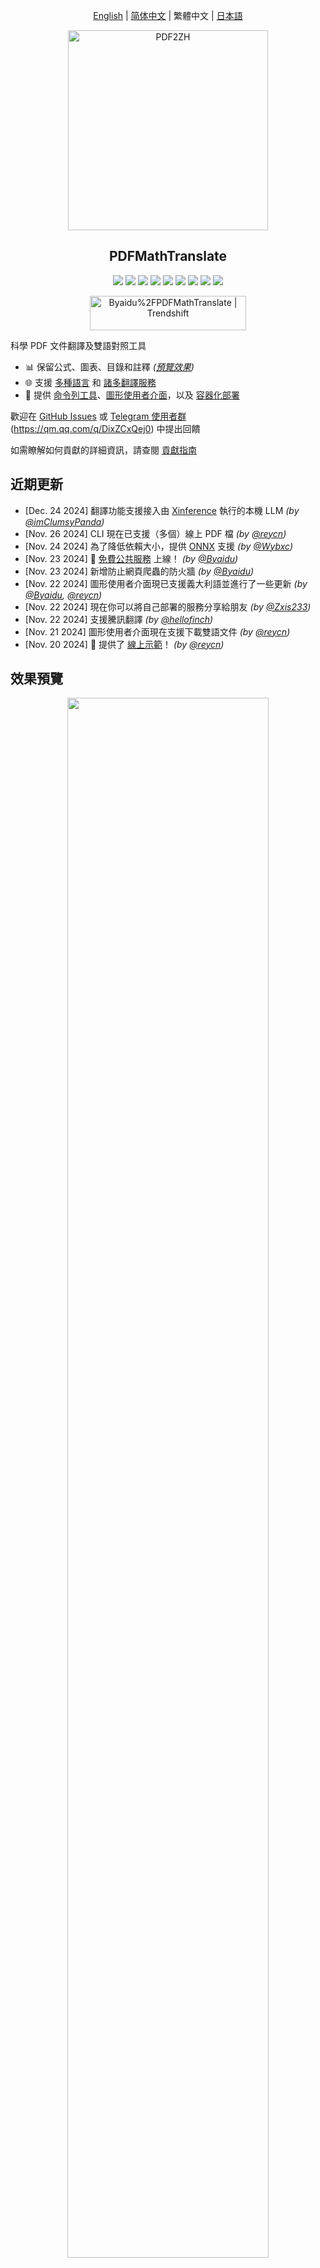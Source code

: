 <div align="center">

[English](../README.md) | [简体中文](README_zh-CN.md) | 繁體中文 | [日本語](README_ja-JP.md)

<img src="./images/banner.png" width="320px"  alt="PDF2ZH"/>  

<h2 id="title">PDFMathTranslate</h2>

<p>
  <!-- PyPI -->
  <a href="https://pypi.org/project/pdf2zh/">
    <img src="https://img.shields.io/pypi/v/pdf2zh"/></a>
  <a href="https://pepy.tech/projects/pdf2zh">
    <img src="https://static.pepy.tech/badge/pdf2zh"></a>
  <a href="https://hub.docker.com/repository/docker/byaidu/pdf2zh">
    <img src="https://img.shields.io/docker/pulls/byaidu/pdf2zh"></a>
  <!-- License -->
  <a href="./LICENSE">
    <img src="https://img.shields.io/github/license/Byaidu/PDFMathTranslate"/></a>
  <a href="https://huggingface.co/spaces/reycn/PDFMathTranslate-Docker">
    <img src="https://img.shields.io/badge/%F0%9F%A4%97-Online%20Demo-FF9E0D"/></a>
  <a href="https://www.modelscope.cn/studios/AI-ModelScope/PDFMathTranslate">
    <img src="https://img.shields.io/badge/ModelScope-Demo-blue"></a>
  <a href="https://github.com/Byaidu/PDFMathTranslate/pulls">
    <img src="https://img.shields.io/badge/contributions-welcome-green"/></a>
  <a href="https://gitcode.com/Byaidu/PDFMathTranslate/overview">
    <img src="https://gitcode.com/Byaidu/PDFMathTranslate/star/badge.svg"></a>
  <a href="https://t.me/+Z9_SgnxmsmA5NzBl">
    <img src="https://img.shields.io/badge/Telegram-2CA5E0?style=flat-squeare&logo=telegram&logoColor=white"/></a>
</p>

<a href="https://trendshift.io/repositories/12424" target="_blank"><img src="https://trendshift.io/api/badge/repositories/12424" alt="Byaidu%2FPDFMathTranslate | Trendshift" style="width: 250px; height: 55px;" width="250" height="55"/></a>

</div>

科學 PDF 文件翻譯及雙語對照工具

- 📊 保留公式、圖表、目錄和註釋 *([預覽效果](#preview))*
- 🌐 支援 [多種語言](#language) 和 [諸多翻譯服務](#services)
- 🤖 提供 [命令列工具](#usage)、[圖形使用者介面](#gui)，以及 [容器化部署](#docker)

歡迎在 [GitHub Issues](https://github.com/Byaidu/PDFMathTranslate/issues) 或 [Telegram 使用者群](https://t.me/+Z9_SgnxmsmA5NzBl)(https://qm.qq.com/q/DixZCxQej0) 中提出回饋

如需瞭解如何貢獻的詳細資訊，請查閱 [貢獻指南](https://github.com/Byaidu/PDFMathTranslate/wiki/Contribution-Guide---%E8%B4%A1%E7%8C%AE%E6%8C%87%E5%8D%97)

<h2 id="updates">近期更新</h2>

- [Dec. 24 2024] 翻譯功能支援接入由 [Xinference](https://github.com/xorbitsai/inference) 執行的本機 LLM _(by [@imClumsyPanda](https://github.com/imClumsyPanda))_
- [Nov. 26 2024] CLI 現在已支援（多個）線上 PDF 檔 *(by [@reycn](https://github.com/reycn))*  
- [Nov. 24 2024] 為了降低依賴大小，提供 [ONNX](https://github.com/onnx/onnx) 支援 *(by [@Wybxc](https://github.com/Wybxc))*  
- [Nov. 23 2024] 🌟 [免費公共服務](#demo) 上線！ *(by [@Byaidu](https://github.com/Byaidu))*  
- [Nov. 23 2024] 新增防止網頁爬蟲的防火牆 *(by [@Byaidu](https://github.com/Byaidu))*  
- [Nov. 22 2024] 圖形使用者介面現已支援義大利語並進行了一些更新 *(by [@Byaidu](https://github.com/Byaidu), [@reycn](https://github.com/reycn))*  
- [Nov. 22 2024] 現在你可以將自己部署的服務分享給朋友 *(by [@Zxis233](https://github.com/Zxis233))*  
- [Nov. 22 2024] 支援騰訊翻譯 *(by [@hellofinch](https://github.com/hellofinch))*  
- [Nov. 21 2024] 圖形使用者介面現在支援下載雙語文件 *(by [@reycn](https://github.com/reycn))*  
- [Nov. 20 2024] 🌟 提供了 [線上示範](#demo)！ *(by [@reycn](https://github.com/reycn))*  

<h2 id="preview">效果預覽</h2>

<div align="center">
<img src="./images/preview.gif" width="80%"/>
</div>

<h2 id="demo">線上示範 🌟</h2>

### 免費服務 (<https://pdf2zh.com/>)

你可以立即嘗試 [免費公共服務](https://pdf2zh.com/) 而無需安裝

### 線上示範

你可以直接在 [HuggingFace 上的線上示範](https://huggingface.co/spaces/reycn/PDFMathTranslate-Docker)和[魔搭的線上示範](https://www.modelscope.cn/studios/AI-ModelScope/PDFMathTranslate)進行嘗試，無需安裝。
請注意，示範使用的運算資源有限，請勿濫用。

<h2 id="install">安裝與使用</h2>

我們提供了四種使用此專案的方法：[命令列工具](#cmd)、[便攜式安裝](#portable)、[圖形使用者介面](#gui) 與 [容器化部署](#docker)。

pdf2zh 在執行時需要額外下載模型（`wybxc/DocLayout-YOLO-DocStructBench-onnx`），該模型也可在魔搭（ModelScope）上取得。如果在啟動時下載該模型時遇到問題，請使用如下環境變數：
```shell
set HF_ENDPOINT=https://hf-mirror.com
```

<h3 id="cmd">方法一、命令列工具</h3>

1. 確保已安裝 Python 版本大於 3.8 且小於 3.12  
2. 安裝此程式：

   ```bash
   pip install pdf2zh
   ```

3. 執行翻譯，生成檔案位於 [目前工作目錄](https://chatgpt.com/share/6745ed36-9acc-800e-8a90-59204bd13444)：

   ```bash
   pdf2zh document.pdf
   ```

<h3 id="portable">方法二、便攜式安裝</h3>

無需預先安裝 Python 環境

下載 [setup.bat](https://raw.githubusercontent.com/Byaidu/PDFMathTranslate/refs/heads/main/script/setup.bat) 並直接雙擊執行

<h3 id="gui">方法三、圖形使用者介面</h3>
視頻安裝步驟：https://www.bilibili.com/video/BV1H5NBe1ECU/?share_source=copy_web&vd_source=6766e91a10dda22652a74bdc18115d9d
1. 確保已安裝 Python 版本大於 3.8 且小於 3.12  
2. 安裝此程式：

   ```bash
   pip install pdf2zh
   ```

3. 在瀏覽器中啟動使用：

   ```bash
   pdf2zh -i
   ```

4. 如果您的瀏覽器沒有自動開啟並跳轉，請手動在瀏覽器開啟：

   ```bash
   http://localhost:7860/
   ```

   <img src="./images/gui.gif" width="500"/>

查看 [documentation for GUI](/README_GUI.md) 以獲取詳細說明

<h3 id="docker">方法四、容器化部署</h3>

1. 拉取 Docker 映像檔並執行：

   ```bash
   docker pull byaidu/pdf2zh
   docker run -d -p 7860:7860 byaidu/pdf2zh
   ```

2. 透過瀏覽器開啟：

   ```
   http://localhost:7860/
   ```

用於在雲服務上部署容器映像檔：

<div>
<a href="https://www.heroku.com/deploy?template=https://github.com/Byaidu/PDFMathTranslate">
  <img src="https://www.herokucdn.com/deploy/button.svg" alt="Deploy" height="26"></a>
<a href="https://render.com/deploy">
  <img src="https://render.com/images/deploy-to-render-button.svg" alt="Deploy to Koyeb" height="26"></a>
<a href="https://zeabur.com/templates/5FQIGX?referralCode=reycn">
  <img src="https://zeabur.com/button.svg" alt="Deploy on Zeabur" height="26"></a>
<a href="https://app.koyeb.com/deploy?type=git&builder=buildpack&repository=github.com/Byaidu/PDFMathTranslate&branch=main&name=pdf-math-translate">
  <img src="https://www.koyeb.com/static/images/deploy/button.svg" alt="Deploy to Koyeb" height="26"></a>
</div>

<h2 id="usage">高級選項</h2>

在命令列中執行翻譯指令，並在目前工作目錄下生成譯文檔案 `example-mono.pdf` 和雙語對照檔案 `example-dual.pdf`。預設使用 Google 翻譯服務。

<img src="./images/cmd.explained.png" width="580px"  alt="cmd"/>  

以下表格列出了所有高級選項，供參考：

| Option    | 功能 | 範例 |
| -------- | ------- |------- |
| files | 本機檔案 |  `pdf2zh ~/local.pdf` |
| links | 線上檔案 |  `pdf2zh http://arxiv.org/paper.pdf` |
| `-i`  | [進入圖形介面](#gui) |  `pdf2zh -i` |
| `-p`  | [僅翻譯部分文件](#partial) |  `pdf2zh example.pdf -p 1` |
| `-li` | [原文語言](#language) |  `pdf2zh example.pdf -li en` |
| `-lo` | [目標語言](#language) |  `pdf2zh example.pdf -lo zh` |
| `-s`  | [指定翻譯服務](#services) |  `pdf2zh example.pdf -s deepl` |
| `-t`  | [多執行緒](#threads) | `pdf2zh example.pdf -t 1` |
| `-o`  | 輸出目錄 | `pdf2zh example.pdf -o output` |
| `-f`, `-c` | [例外規則](#exceptions) | `pdf2zh example.pdf -f "(MS.*)"` |
| `--share` | [獲取 gradio 公開連結] | `pdf2zh -i --share` |
| `--authorized` | [[添加網頁認證及自訂認證頁面](https://github.com/Byaidu/PDFMathTranslate/blob/main/docs/ADVANCED.)] | `pdf2zh -i --authorized users.txt [auth.html]` |
| `--prompt` | [使用自訂的大模型 Prompt] | `pdf2zh --prompt [prompt.txt]` |
| `--onnx` | [使用自訂的 DocLayout-YOLO ONNX 模型] | `pdf2zh --onnx [onnx/model/path]` |
| `--serverport` | [自訂 WebUI 埠號] | `pdf2zh --serverport 7860` |
| `--dir` | [資料夾翻譯] | `pdf2zh --dir /path/to/translate/` |

<h3 id="partial">全文或部分文件翻譯</h3>

- **全文翻譯**

```bash
pdf2zh example.pdf
```

- **部分翻譯**

```bash
pdf2zh example.pdf -p 1-3,5
```

<h3 id="language">指定原文語言與目標語言</h3>

可參考 [Google 語言代碼](https://developers.google.com/admin-sdk/directory/v1/languages)、[DeepL 語言代碼](https://developers.deepl.com/docs/resources/supported-languages)

```bash
pdf2zh example.pdf -li en -lo ja
```

<h3 id="services">使用不同的翻譯服務</h3>

下表列出了每個翻譯服務所需的 [環境變數](https://chatgpt.com/share/6734a83d-9d48-800e-8a46-f57ca6e8bcb4)。在使用前，請先確保已設定好對應的變數。

|**Translator**|**Service**|**Environment Variables**|**Default Values**|**Notes**|
|-|-|-|-|-|
|**Google (Default)**|`google`|無|N/A|無|
|**Bing**|`bing`|無|N/A|無|
|**DeepL**|`deepl`|`DEEPL_AUTH_KEY`|`[Your Key]`|參閱 [DeepL](https://support.deepl.com/hc/en-us/articles/360020695820-API-Key-for-DeepL-s-API)|
|**DeepLX**|`deeplx`|`DEEPLX_ENDPOINT`|`https://api.deepl.com/translate`|參閱 [DeepLX](https://github.com/OwO-Network/DeepLX)|
|**Ollama**|`ollama`|`OLLAMA_HOST`, `OLLAMA_MODEL`|`http://127.0.0.1:11434`, `gemma2`|參閱 [Ollama](https://github.com/ollama/ollama)|
|**OpenAI**|`openai`|`OPENAI_BASE_URL`, `OPENAI_API_KEY`, `OPENAI_MODEL`|`https://api.openai.com/v1`, `[Your Key]`, `gpt-4o-mini`|參閱 [OpenAI](https://platform.openai.com/docs/overview)|
|**AzureOpenAI**|`azure-openai`|`AZURE_OPENAI_BASE_URL`, `AZURE_OPENAI_API_KEY`, `AZURE_OPENAI_MODEL`|`[Your Endpoint]`, `[Your Key]`, `gpt-4o-mini`|參閱 [Azure OpenAI](https://learn.microsoft.com/zh-cn/azure/ai-services/openai/chatgpt-quickstart?tabs=command-line%2Cjavascript-keyless%2Ctypescript-keyless%2Cpython&pivots=programming-language-python)|
|**Zhipu**|`zhipu`|`ZHIPU_API_KEY`, `ZHIPU_MODEL`|`[Your Key]`, `glm-4-flash`|參閱 [Zhipu](https://open.bigmodel.cn/dev/api/thirdparty-frame/openai-sdk)|
| **ModelScope**       | `modelscope`   |`MODELSCOPE_API_KEY`, `MODELSCOPE_MODEL`|`[Your Key]`, `Qwen/Qwen2.5-Coder-32B-Instruct`| 參閱 [ModelScope](https://www.modelscope.cn/docs/model-service/API-Inference/intro)|
|**Silicon**|`silicon`|`SILICON_API_KEY`, `SILICON_MODEL`|`[Your Key]`, `Qwen/Qwen2.5-7B-Instruct`|參閱 [SiliconCloud](https://docs.siliconflow.cn/quickstart)|
|**Gemini**|`gemini`|`GEMINI_API_KEY`, `GEMINI_MODEL`|`[Your Key]`, `gemini-1.5-flash`|參閱 [Gemini](https://ai.google.dev/gemini-api/docs/openai)|
|**Azure**|`azure`|`AZURE_ENDPOINT`, `AZURE_API_KEY`|`https://api.translator.azure.cn`, `[Your Key]`|參閱 [Azure](https://docs.azure.cn/en-us/ai-services/translator/text-translation-overview)|
|**Tencent**|`tencent`|`TENCENTCLOUD_SECRET_ID`, `TENCENTCLOUD_SECRET_KEY`|`[Your ID]`, `[Your Key]`|參閱 [Tencent](https://www.tencentcloud.com/products/tmt?from_qcintl=122110104)|
|**Dify**|`dify`|`DIFY_API_URL`, `DIFY_API_KEY`|`[Your DIFY URL]`, `[Your Key]`|參閱 [Dify](https://github.com/langgenius/dify)，需要在 Dify 的工作流程輸入中定義三個變數：lang_out、lang_in、text。|
|**AnythingLLM**|`anythingllm`|`AnythingLLM_URL`, `AnythingLLM_APIKEY`|`[Your AnythingLLM URL]`, `[Your Key]`|參閱 [anything-llm](https://github.com/Mintplex-Labs/anything-llm)|
|**Argos Translate**|`argos`| | |參閱 [argos-translate](https://github.com/argosopentech/argos-translate)|
|**Grok**|`grok`| `GORK_API_KEY`, `GORK_MODEL` | `[Your GORK_API_KEY]`, `grok-2-1212` |參閱 [Grok](https://docs.x.ai/docs/overview)|
|**DeepSeek**|`deepseek`| `DEEPSEEK_API_KEY`, `DEEPSEEK_MODEL` | `[Your DEEPSEEK_API_KEY]`, `deepseek-chat` |參閱 [DeepSeek](https://www.deepseek.com/)|
|**OpenAI-Liked**|`openai-liked`| `OPENAILIKE_BASE_URL`, `OPENAILIKE_API_KEY`, `OPENAILIKE_MODEL` | `url`, `[Your Key]`, `model name` | 無 |

對於不在上述表格中，但兼容 OpenAI API 的大語言模型，可以使用與 OpenAI 相同的方式設定環境變數。

使用 `-s service` 或 `-s service:model` 指定翻譯服務：

```bash
pdf2zh example.pdf -s openai:gpt-4o-mini
```

或使用環境變數指定模型：

```bash
set OPENAI_MODEL=gpt-4o-mini
pdf2zh example.pdf -s openai
```

<h3 id="exceptions">指定例外規則</h3>

使用正則表達式指定需要保留的公式字體與字元：

```bash
pdf2zh example.pdf -f "(CM[^RT].*|MS.*|.*Ital)" -c "(\(|\||\)|\+|=|\d|[\u0080-\ufaff])"
```

預設保留 `Latex`, `Mono`, `Code`, `Italic`, `Symbol` 以及 `Math` 字體：

```bash
pdf2zh example.pdf -f "(CM[^R]|MS.M|XY|MT|BL|RM|EU|LA|RS|LINE|LCIRCLE|TeX-|rsfs|txsy|wasy|stmary|.*Mono|.*Code|.*Ital|.*Sym|.*Math)"
```

<h3 id="threads">指定執行緒數量</h3>

使用 `-t` 參數指定翻譯使用的執行緒數量：

```bash
pdf2zh example.pdf -t 1
```

<h3 id="prompt">自訂大模型 Prompt</h3>

使用 `--prompt` 指定在使用大模型翻譯時所採用的 Prompt 檔案。

```bash
pdf2zh example.pdf -pr prompt.txt
```

範例 `prompt.txt` 檔案內容：

```
[
    {
        "role": "system",
        "content": "You are a professional,authentic machine translation engine.",
    },
    {
        "role": "user",
        "content": "Translate the following markdown source text to ${lang_out}. Keep the formula notation {{v*}} unchanged. Output translation directly without any additional text.\nSource Text: ${text}\nTranslated Text:",
    },
]
```

在自訂 Prompt 檔案中，可以使用以下三個內建變數來傳遞參數：
|**變數名稱**|**說明**|
|-|-|
|`lang_in`|輸入語言|
|`lang_out`|輸出語言|
|`text`|需要翻譯的文本|

<h2 id="todo">API</h2>

### Python

```python
from pdf2zh import translate, translate_stream

params = {"lang_in": "en", "lang_out": "zh", "service": "google", "thread": 4}
file_mono, file_dual = translate(files=["example.pdf"], **params)[0]
with open("example.pdf", "rb") as f:
    stream_mono, stream_dual = translate_stream(stream=f.read(), **params)
```

### HTTP

```bash
pip install pdf2zh[backend]
pdf2zh --flask
pdf2zh --celery worker
```

```bash
curl http://localhost:11008/v1/translate -F "file=@example.pdf" -F "data={\"lang_in\":\"en\",\"lang_out\":\"zh\",\"service\":\"google\",\"thread\":4}"
{"id":"d9894125-2f4e-45ea-9d93-1a9068d2045a"}

curl http://localhost:11008/v1/translate/d9894125-2f4e-45ea-9d93-1a9068d2045a
{"info":{"n":13,"total":506},"state":"PROGRESS"}

curl http://localhost:11008/v1/translate/d9894125-2f4e-45ea-9d93-1a9068d2045a
{"state":"SUCCESS"}

curl http://localhost:11008/v1/translate/d9894125-2f4e-45ea-9d93-1a9068d2045a/mono --output example-mono.pdf

curl http://localhost:11008/v1/translate/d9894125-2f4e-45ea-9d93-1a9068d2045a/dual --output example-dual.pdf

curl http://localhost:11008/v1/translate/d9894125-2f4e-45ea-9d93-1a9068d2045a -X DELETE
```

<h2 id="acknowledgement">致謝</h2>

- 文件合併：[PyMuPDF](https://github.com/pymupdf/PyMuPDF)
- 文件解析：[Pdfminer.six](https://github.com/pdfminer/pdfminer.six)
- 文件提取：[MinerU](https://github.com/opendatalab/MinerU)
- 文件預覽：[Gradio PDF](https://github.com/freddyaboulton/gradio-pdf)
- 多執行緒翻譯：[MathTranslate](https://github.com/SUSYUSTC/MathTranslate)
- 版面解析：[DocLayout-YOLO](https://github.com/opendatalab/DocLayout-YOLO)
- PDF 標準：[PDF Explained](https://zxyle.github.io/PDF-Explained/)、[PDF Cheat Sheets](https://pdfa.org/resource/pdf-cheat-sheets/)
- 多語言字型：[Go Noto Universal](https://github.com/satbyy/go-noto-universal)

<h2 id="contrib">貢獻者</h2>

<a href="https://github.com/Byaidu/PDFMathTranslate/graphs/contributors">
  <img src="https://opencollective.com/PDFMathTranslate/contributors.svg?width=890&button=false" />
</a>

![Alt](https://repobeats.axiom.co/api/embed/dfa7583da5332a11468d686fbd29b92320a6a869.svg "Repobeats analytics image")

<h2 id="star_hist">星標歷史</h2>

<a href="https://star-history.com/#Byaidu/PDFMathTranslate&Date">
 <picture>
   <source media="(prefers-color-scheme: dark)" srcset="https://api.star-history.com/svg?repos=Byaidu/PDFMathTranslate&type=Date&theme=dark" />
   <source media="(prefers-color-scheme: light)" srcset="https://api.star-history.com/svg?repos=Byaidu/PDFMathTranslate&type=Date" />
   <img alt="Star History Chart" src="https://api.star-history.com/svg?repos=Byaidu/PDFMathTranslate&type=Date"/>
 </picture>
</a>
